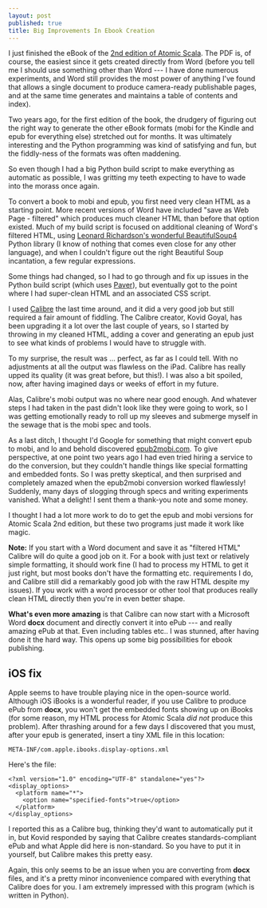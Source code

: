 ```yaml
---
layout: post
published: true
title: Big Improvements In Ebook Creation
---
```


I just finished the eBook of the [2nd edition of Atomic Scala](http://www.AtomicScala.com). The PDF is, of course, the easiest since it gets created directly from Word (before you tell me I should use something other than Word --- I have done numerous experiments, and Word still provides the most power of anything I've found that allows a single document to produce camera-ready publishable pages, and at the same time generates and maintains a table of contents and index).

Two years ago, for the first edition of the book, the drudgery of figuring out the right way to generate the other eBook formats (mobi for the Kindle and epub for everything else) stretched out for months. It was ultimately interesting and the Python programming was kind of satisfying and fun, but the fiddly-ness of the formats was often maddening.

So even though I had a big Python build script to make everything as automatic as possible, I was gritting my teeth expecting to have to wade into the morass once again.

To convert a book to mobi and epub, you first need very clean HTML as a starting point. More recent versions of Word have included "save as Web Page - filtered" which produces much cleaner HTML than before that option existed. Much of my build script is focused on additional cleaning of Word's filtered HTML, using [Leonard Richardson's wonderful BeautifulSoup4](http://www.crummy.com/software/BeautifulSoup/bs4/doc/) Python library (I know of nothing that comes even close for any other language), and when I couldn't figure out the right Beautiful Soup incantation, a few regular expressions.

Some things had changed, so I had to go through and fix up issues in the Python build script (which uses [Paver](http://paver.github.io/paver/)), but eventually got to the point where I had super-clean HTML and an associated CSS script.

I used [Calibre](http://calibre-ebook.com/) the last time around, and it did a very good job but still required a fair amount of fiddling. The Calibre creator, Kovid Goyal, has been upgrading it a lot over the last couple of years, so I started by throwing in my cleaned HTML, adding a cover and generating an epub just to see what kinds of problems I would have to struggle with.

To my surprise, the result was ... perfect, as far as I could tell. With no adjustments at all the output was flawless on the iPad. Calibre has really upped its quality (it was great before, but this!). I was also a bit spoiled, now, after having imagined days or weeks of effort in my future.

Alas, Calibre's mobi output was no where near good enough. And whatever steps I had taken in the past didn't look like they were going to work, so I was getting emotionally ready to roll up my sleeves and submerge myself in the sewage that is the mobi spec and tools.

As a last ditch, I thought I'd Google for something that might convert epub to mobi, and lo and behold discovered [epub2mobi.com](http://www.epub2mobi.com/). To give perspective, at one point two years ago I had even tried hiring a service to do the conversion, but they couldn't handle things like special formatting and embedded fonts. So I was pretty skeptical, and then surprised and completely amazed when the epub2mobi conversion worked flawlessly! Suddenly, many days of slogging through specs and writing experiments vanished. What a delight! I sent them a thank-you note and some money.

I thought I had a lot more work to do to get the epub and mobi versions for Atomic Scala 2nd edition, but these two programs just made it work like magic.

**Note:** If you start with a Word document and save it as "filtered HTML" Calibre will do quite a good job on it. For a book with just text or relatively simple formatting, it should work fine (I had to process my HTML to get it just right, but most books don't have the formatting etc. requirements I do, and Calibre still did a remarkably good job with the raw HTML despite my issues). If you work with a word processor or other tool that produces really clean HTML directly then you're in even better shape.

**What's even more amazing** is that Calibre can now start with a Microsoft Word **docx** document and directly convert it into ePub --- and really amazing ePub at that. Even including tables etc.. I was stunned, after having done it the hard way. This opens up some big possibilities for ebook publishing.

## iOS fix ##

Apple seems to have trouble playing nice in the open-source world. Although iOS iBooks is a wonderful reader, if  you use Calibre to produce ePub from **docx**, you won't get the embedded fonts showing up on iBooks (for some reason, my HTML process for Atomic Scala *did not* produce this problem). After thrashing around for a few days I discovered that you must, after your epub is generated, insert a tiny XML file in this location:

```
META-INF/com.apple.ibooks.display-options.xml
```
Here's the file:

```
<?xml version="1.0" encoding="UTF-8" standalone="yes"?>
<display_options>
  <platform name="*">
    <option name="specified-fonts">true</option>
  </platform>
</display_options>
```
I reported this as a Calibre bug, thinking they'd want to automatically put it in, but Kovid responded by saying that Calibre creates standards-compliant ePub and what Apple did here is non-standard. So you have to put it in yourself, but Calibre makes this pretty easy.

Again, this only seems to be an issue when you are converting from **docx** files, and it's a pretty minor inconvenience compared with everything that Calibre does for you. I am extremely impressed with this program (which is written in Python).